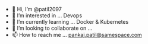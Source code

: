 - 👋 Hi, I’m @patil2097
- 👀 I’m interested in ... Devops
- 🌱 I’m currently learning ... Docker & Kubernetes
- 💞️ I’m looking to collaborate on ...
- 📫 How to reach me ... pankaj.patil@samespace.com

<!---
patil2097/patil2097 is a ✨ special ✨ repository because its `README.md` (this file) appears on your GitHub profile.
You can click the Preview link to take a look at your changes.
--->
